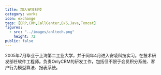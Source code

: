 ```yaml
---
title: 加入安凌科技
category: works
icon: exchange
tags: [ERP,CRM,CallCenter,B/S,Java,Tomcat]
figures:
  - src: "../images/anltech.png"
    height: 72
public: false
---
```


2005年7月毕业于上海第二工业大学，并于同年4月进入安凌科技实习。在技术研发部任软件工程师。负责OnlyCRM的研发工作，包括但不限于会员积分系统、客户行为模型算法、报表系统。
